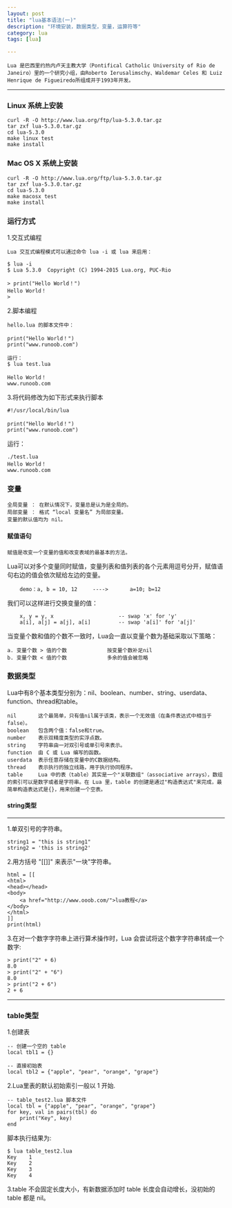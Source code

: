 ```yaml
---
layout: post
title: "lua基本语法(一)"
description: "环境安装，数据类型，变量，运算符等"
category: lua
tags: [lua]

---
```


    Lua 是巴西里约热内卢天主教大学（Pontifical Catholic University of Rio de Janeiro）里的一个研究小组，由Roberto Ierusalimschy、Waldemar Celes 和 Luiz Henrique de Figueiredo所组成并于1993年开发。

----

### Linux 系统上安装

```
curl -R -O http://www.lua.org/ftp/lua-5.3.0.tar.gz
tar zxf lua-5.3.0.tar.gz
cd lua-5.3.0
make linux test
make install
```

### Mac OS X 系统上安装

```
curl -R -O http://www.lua.org/ftp/lua-5.3.0.tar.gz
tar zxf lua-5.3.0.tar.gz
cd lua-5.3.0
make macosx test
make install
```

### 运行方式

1.交互式编程

    Lua 交互式编程模式可以通过命令 lua -i 或 lua 来启用：

```
$ lua -i 
$ Lua 5.3.0  Copyright (C) 1994-2015 Lua.org, PUC-Rio

> print("Hello World！")
Hello World！
>
```

2.脚本编程

    hello.lua 的脚本文件中：

```
print("Hello World！")
print("www.runoob.com")

运行：
$ lua test.lua

Hello World！
www.runoob.com
```

3.将代码修改为如下形式来执行脚本

```
#!/usr/local/bin/lua

print("Hello World！")
print("www.runoob.com")
```

运行：

```
./test.lua 
Hello World！
www.runoob.com
```

### 变量

    全局变量 ： 在默认情况下，变量总是认为是全局的。
    局部变量 ： 格式 “local 变量名” 为局部变量。
    变量的默认值均为 nil。

#### 赋值语句

    赋值是改变一个变量的值和改变表域的最基本的方法。
    
Lua可以对多个变量同时赋值，变量列表和值列表的各个元素用逗号分开，赋值语句右边的值会依次赋给左边的变量。

```
    demo：a, b = 10, 12     ---->       a=10; b=12
```
我们可以这样进行交换变量的值：
```
    x, y = y, x                     -- swap 'x' for 'y'
    a[i], a[j] = a[j], a[i]         -- swap 'a[i]' for 'a[j]'
```

当变量个数和值的个数不一致时，Lua会一直以变量个数为基础采取以下策略：
```
a. 变量个数 > 值的个数             按变量个数补足nil
b. 变量个数 < 值的个数             多余的值会被忽略
```

### 数据类型

Lua中有8个基本类型分别为：nil、boolean、number、string、userdata、function、thread和table。

    nil       这个最简单，只有值nil属于该类，表示一个无效值（在条件表达式中相当于false）。
    boolean   包含两个值：false和true。
    number    表示双精度类型的实浮点数。
    string    字符串由一对双引号或单引号来表示。
    function  由 C 或 Lua 编写的函数。
    userdata  表示任意存储在变量中的C数据结构。
    thread    表示执行的独立线路，用于执行协同程序。
    table     Lua 中的表（table）其实是一个"关联数组"（associative arrays），数组的索引可以是数字或者是字符串。在 Lua 里，table 的创建是通过"构造表达式"来完成，最简单构造表达式是{}，用来创建一个空表。

#### string类型

----
    
1.单双引号的字符串。

```
string1 = "this is string1"
string2 = 'this is string2'
```

2.用方括号 "[[]]" 来表示"一块"字符串。
```
html = [[
<html>
<head></head>
<body>
    <a href="http://www.ooob.com/">lua教程</a>
</body>
</html>
]]
print(html)
```
3.在对一个数字字符串上进行算术操作时，Lua 会尝试将这个数字字符串转成一个数字:

```
> print("2" + 6)
8.0
> print("2" + "6")
8.0
> print("2 + 6")
2 + 6
```

----

### table类型

1.创建表

```
-- 创建一个空的 table
local tbl1 = {}
 
-- 直接初始表
local tbl2 = {"apple", "pear", "orange", "grape"}
```

2.Lua里表的默认初始索引一般以 1 开始.

```
-- table_test2.lua 脚本文件
local tbl = {"apple", "pear", "orange", "grape"}
for key, val in pairs(tbl) do
    print("Key", key)
end
```

脚本执行结果为:
```
$ lua table_test2.lua 
Key    1
Key    2
Key    3
Key    4
```

3.table 不会固定长度大小，有新数据添加时 table 长度会自动增长，没初始的 table 都是 nil。
